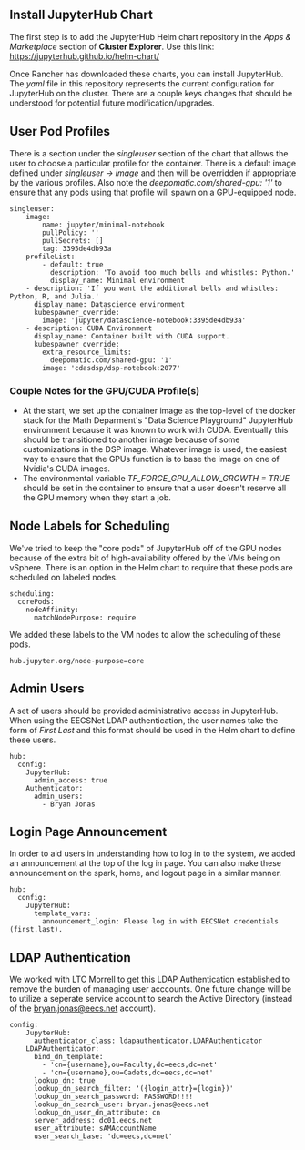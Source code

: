 ## Install JupyterHub Chart

The first step is to add the JupyterHub Helm chart repository in the *Apps & Marketplace* section of **Cluster Explorer**. Use this link: https://jupyterhub.github.io/helm-chart/

Once Rancher has downloaded these charts, you can install JupyterHub. The *yaml* file in this repository represents the current configuration for JupyterHub on the cluster. There are a couple keys changes that should be understood for potential future modification/upgrades.

## User Pod Profiles
There is a section under the *singleuser* section of the chart that allows the user to choose a particular profile for the container. There is a default image defined under *singleuser -> image* and then will be overridden if appropriate by the various profiles. Also note the *deepomatic.com/shared-gpu: '1'* to ensure that any pods using that profile will spawn on a GPU-equipped node.

```{yaml}
singleuser:
    image:
        name: jupyter/minimal-notebook
        pullPolicy: ''
        pullSecrets: []
        tag: 3395de4db93a
    profileList:
        - default: true
          description: 'To avoid too much bells and whistles: Python.'
          display_name: Minimal environment
    - description: 'If you want the additional bells and whistles: Python, R, and Julia.'
      display_name: Datascience environment
      kubespawner_override:
        image: 'jupyter/datascience-notebook:3395de4db93a'
    - description: CUDA Environment
      display_name: Container built with CUDA support.
      kubespawner_override:
        extra_resource_limits:
          deepomatic.com/shared-gpu: '1'
        image: 'cdasdsp/dsp-notebook:2077'
```

### Couple Notes for the GPU/CUDA Profile(s)
* At the start, we set up the container image as the top-level of the docker stack for the Math Deparment's "Data Science Playground" JupyterHub environment because it was known to work with CUDA. Eventually this should be transitioned to another image because of some customizations in the DSP image. Whatever image is used, the easiest way to ensure that the GPUs function is to base the image on one of Nvidia's CUDA images.
* The environmental variable *TF_FORCE_GPU_ALLOW_GROWTH = TRUE* should be set in the container to ensure that a user doesn't reserve all the GPU memory when they start a job.

## Node Labels for Scheduling
We've tried to keep the "core pods" of JupyterHub off of the GPU nodes because of the extra bit of high-availability offered by the VMs being on vSphere. There is an option in the Helm chart to require that these pods are scheduled on labeled nodes.

```{yaml}
scheduling:
  corePods:
    nodeAffinity:
      matchNodePurpose: require
```

We added these labels to the VM nodes to allow the scheduling of these pods.
```{bash}
hub.jupyter.org/node-purpose=core
```

## Admin Users
A set of users should be provided administrative access in JupyterHub. When using the EECSNet LDAP authentication, the user names take the form of *First* *Last* and this format should be used in the Helm chart to define these users.
```{yaml}
hub:
  config:
    JupyterHub:
      admin_access: true
    Authenticator:
      admin_users:
        - Bryan Jonas
```

## Login Page Announcement
In order to aid users in understanding how to log in to the system, we added an announcement at the top of the log in page. You can also make these announcement on the spark, home, and logout page in a similar manner.
```{yaml}
hub:
  config:
    JupyterHub:
      template_vars:
        announcement_login: Please log in with EECSNet credentials (first.last).
```

## LDAP Authentication
We worked with LTC Morrell to get this LDAP Authentication established to remove the burden of managing user acccounts. One future change will be to utilize a seperate service account to search the Active Directory (instead of the bryan.jonas@eecs.net account).
```{yaml}
config:
    JupyterHub:
      authenticator_class: ldapauthenticator.LDAPAuthenticator
    LDAPAuthenticator:
      bind_dn_template:
        - 'cn={username},ou=Faculty,dc=eecs,dc=net'
        - 'cn={username},ou=Cadets,dc=eecs,dc=net'
      lookup_dn: true
      lookup_dn_search_filter: '({login_attr}={login})'
      lookup_dn_search_password: PASSWORD!!!!
      lookup_dn_search_user: bryan.jonas@eecs.net
      lookup_dn_user_dn_attribute: cn
      server_address: dc01.eecs.net
      user_attribute: sAMAccountName
      user_search_base: 'dc=eecs,dc=net'
```
